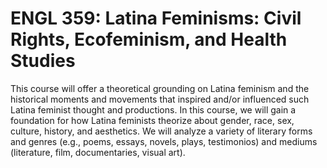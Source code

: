 # ENGL 359: Latina Feminisms: Civil Rights, Ecofeminism, and Health Studies

This course will offer a theoretical grounding on Latina feminism and the historical moments and movements that inspired and/or influenced such Latina feminist thought and productions. In this course, we will gain a foundation for how Latina feminists theorize about gender, race, sex, culture, history, and aesthetics. We will analyze a variety of literary forms and genres (e.g., poems, essays, novels, plays, testimonios) and mediums (literature, film, documentaries, visual art).